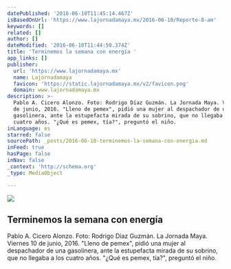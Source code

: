 ```yaml
---
datePublished: '2016-06-10T11:45:14.467Z'
isBasedOnUrl: 'https://www.lajornadamaya.mx/2016-06-10/Reporte-8-am'
keywords: []
related: []
author: []
dateModified: '2016-06-10T11:44:50.374Z'
title: 'Terminemos la semana con energía '
app_links: []
publisher:
  url: 'https://www.lajornadamaya.mx'
  name: Lajornadamaya
  favicon: 'https://static.lajornadamaya.mx/v2/favicon.png'
  domain: www.lajornadamaya.mx
description: >-
  Pablo A. Cicero Alonzo. Foto: Rodrigo Díaz Guzmán. La Jornada Maya. Viernes 10
  de junio, 2016. "Lleno de pemex", pidió una mujer al despachador de una
  gasolinera, ante la estupefacta mirada de su sobrino, que no llegaba a los
  cuatro años. "¿Qué es pemex, tía?", preguntó el niño.
inLanguage: es
starred: false
sourcePath: _posts/2016-06-10-terminemos-la-semana-con-energia.md
inFeed: true
hasPage: false
inNav: false
_context: 'http://schema.org'
_type: MediaObject

---
```

<article style=""><img src="https://s3-us-west-2.amazonaws.com/the-grid-img/p/e90047d490a281a9a800a525a4dd17e7c52dda96.jpg" /><h1>Terminemos la semana con energía </h1><p>Pablo A. Cicero Alonzo. Foto: Rodrigo Díaz Guzmán. La Jornada Maya. Viernes 10 de junio, 2016. "Lleno de pemex", pidió una mujer al despachador de una gasolinera, ante la estupefacta mirada de su sobrino, que no llegaba a los cuatro años. "¿Qué es pemex, tía?", preguntó el niño.</p></article>